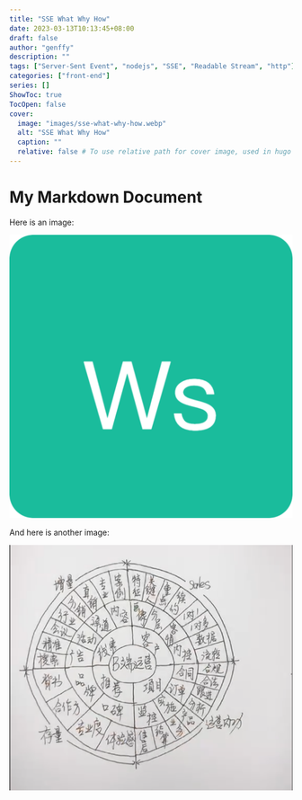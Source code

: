 ```yaml
---
title: "SSE What Why How"
date: 2023-03-13T10:13:45+08:00
draft: false
author: "genffy"
description: ""
tags: ["Server-Sent Event", "nodejs", "SSE", "Readable Stream", "http"]
categories: ["front-end"]
series: []
ShowToc: true
TocOpen: false
cover:
  image: "images/sse-what-why-how.webp"
  alt: "SSE What Why How"
  caption: ""
  relative: false # To use relative path for cover image, used in hugo Page-bundles
---
```


# My Markdown Document

Here is an image:

![My Image](./static/1024x1024.png)

And here is another image:

![Another Image](./static/Screenshot-2022-12-27-at-22.37.26.png)
